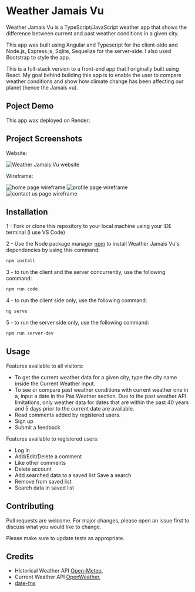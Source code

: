 # Weather Jamais Vu 

Weather Jamais Vu is a TypeScript/JavaScript weather app that shows the difference between current and past weather conditions in a given city. 

This app was built using Angular and Typescript for the client-side and Node.js, Express.js, Sqlite, Sequelize for the server-side. I also used Bootstrap to style the app.

This is a full-stack version to a front-end app that I originally built using React. My goal behind building this app is to enable the user to compare weather conditions and show how climate change has been affecting our planet (hence the Jamais vu).


## Poject Demo

This app was deployed on Render:


## Project Screenshots
Website:

![Weather Jamais Vu website](https://github.com/arwas11/Weather-App/assets/146148342/d529ea71-2128-406b-8edd-23e3d096d4e8)

Wireframe:

![home page wireframe](https://github.com/arwas11/Weather-App/assets/146148342/59d422c5-0ff1-434f-9b63-c5dea45482ea)
![profile page wireframe](https://github.com/arwas11/Weather-App/assets/146148342/5c06f0e5-6a58-4d9c-8e56-4d6af563977f)
![contact us page wireframe](https://github.com/arwas11/Weather-App/assets/146148342/14660450-f0d8-4881-aa52-b07fd4f638e6)

## Installation

1 - Fork or clone this repository to your local machine using your IDE terminal (I use VS Code)

2 - Use the Node package manager [npm](https://www.npmjs.com/) to install Weather Jamais Vu's dependencies by using this command:
```bash
npm install
```

3 - to run the client and the server concurrently, use the following command:
```bash
npm run code
```

4 - to run the client side only, use the following command:
```bash
ng serve
```

5 - to run the server side only, use the following command:
```bash
npm run server-dev
```

## Usage

Features available to all visitors:
- To get the current weather data for a given city, type the city name inside the Current Weather input. 
- To see or compare past weather conditions with current weather one in a, input a date in the Pas Weather section. Due to the past weather API limitations, only weather data for dates that are within the past 40 years and 5 days prior to the current date are available.
- Read comments added by registered users.
- Sign up
- Submit a feedback

Features available to registered users: 
- Log in
- Add/Edit/Delete a comment
- Like other comments
- Delete account
- Add searched data to a saved list Save a search 
- Remove from saved list
- Search data in saved list

## Contributing

Pull requests are welcome. For major changes, please open an issue first
to discuss what you would like to change.

Please make sure to update tests as appropriate.

## Credits
- Historical Weather API [Open-Meteo](https://open-meteo.com/),
- Current Weather API [OpenWeather](https://open-meteo.com/),
-  [date-fns](https://date-fns.org/)
